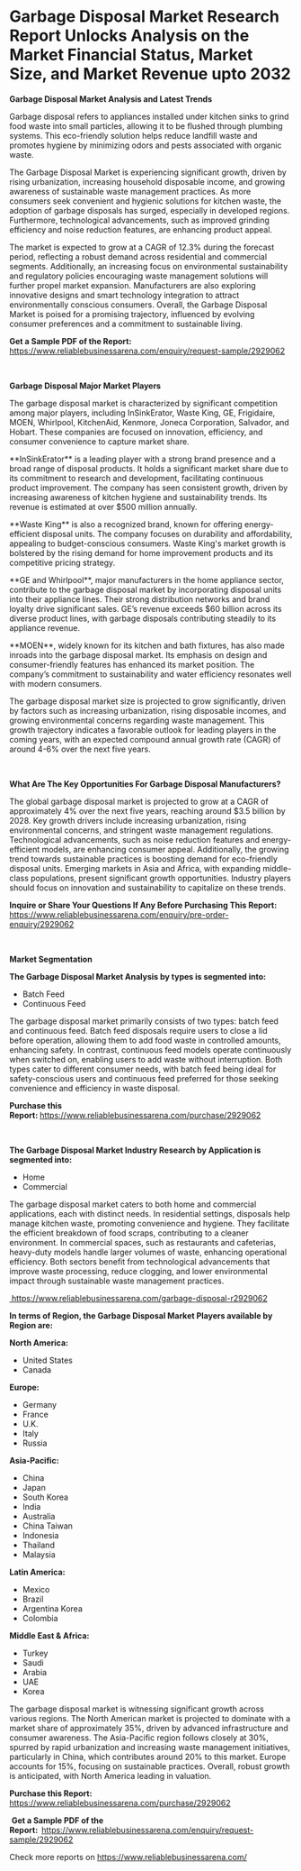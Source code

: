 <p><h1>Garbage Disposal Market Research Report Unlocks Analysis on the Market Financial Status, Market Size, and Market Revenue upto 2032</h1></p><p><strong>Garbage Disposal Market Analysis and Latest Trends</strong></p>
<p><p>Garbage disposal refers to appliances installed under kitchen sinks to grind food waste into small particles, allowing it to be flushed through plumbing systems. This eco-friendly solution helps reduce landfill waste and promotes hygiene by minimizing odors and pests associated with organic waste.</p><p>The Garbage Disposal Market is experiencing significant growth, driven by rising urbanization, increasing household disposable income, and growing awareness of sustainable waste management practices. As more consumers seek convenient and hygienic solutions for kitchen waste, the adoption of garbage disposals has surged, especially in developed regions. Furthermore, technological advancements, such as improved grinding efficiency and noise reduction features, are enhancing product appeal.</p><p>The market is expected to grow at a CAGR of 12.3% during the forecast period, reflecting a robust demand across residential and commercial segments. Additionally, an increasing focus on environmental sustainability and regulatory policies encouraging waste management solutions will further propel market expansion. Manufacturers are also exploring innovative designs and smart technology integration to attract environmentally conscious consumers. Overall, the Garbage Disposal Market is poised for a promising trajectory, influenced by evolving consumer preferences and a commitment to sustainable living.</p></p>
<p><strong>Get a Sample PDF of the Report:&nbsp;</strong> <a href="https://www.reliablebusinessarena.com/enquiry/request-sample/2929062?utm_campaign=2221&utm_medium=2&utm_source=Github&utm_content=ia&utm_term=12032025&utm_id=garbage-disposal">https://www.reliablebusinessarena.com/enquiry/request-sample/2929062</a></p>
<p>&nbsp;</p>
<p><strong>Garbage Disposal Major Market Players</strong></p>
<p><p>The garbage disposal market is characterized by significant competition among major players, including InSinkErator, Waste King, GE, Frigidaire, MOEN, Whirlpool, KitchenAid, Kenmore, Joneca Corporation, Salvador, and Hobart. These companies are focused on innovation, efficiency, and consumer convenience to capture market share.</p><p>**InSinkErator** is a leading player with a strong brand presence and a broad range of disposal products. It holds a significant market share due to its commitment to research and development, facilitating continuous product improvement. The company has seen consistent growth, driven by increasing awareness of kitchen hygiene and sustainability trends. Its revenue is estimated at over $500 million annually.</p><p>**Waste King** is also a recognized brand, known for offering energy-efficient disposal units. The company focuses on durability and affordability, appealing to budget-conscious consumers. Waste King's market growth is bolstered by the rising demand for home improvement products and its competitive pricing strategy.</p><p>**GE and Whirlpool**, major manufacturers in the home appliance sector, contribute to the garbage disposal market by incorporating disposal units into their appliance lines. Their strong distribution networks and brand loyalty drive significant sales. GE’s revenue exceeds $60 billion across its diverse product lines, with garbage disposals contributing steadily to its appliance revenue.</p><p>**MOEN**, widely known for its kitchen and bath fixtures, has also made inroads into the garbage disposal market. Its emphasis on design and consumer-friendly features has enhanced its market position. The company’s commitment to sustainability and water efficiency resonates well with modern consumers.</p><p>The garbage disposal market size is projected to grow significantly, driven by factors such as increasing urbanization, rising disposable incomes, and growing environmental concerns regarding waste management. This growth trajectory indicates a favorable outlook for leading players in the coming years, with an expected compound annual growth rate (CAGR) of around 4-6% over the next five years.</p></p>
<p>&nbsp;</p>
<p><strong>What Are The Key Opportunities For Garbage Disposal Manufacturers?</strong></p>
<p><p>The global garbage disposal market is projected to grow at a CAGR of approximately 4% over the next five years, reaching around $3.5 billion by 2028. Key growth drivers include increasing urbanization, rising environmental concerns, and stringent waste management regulations. Technological advancements, such as noise reduction features and energy-efficient models, are enhancing consumer appeal. Additionally, the growing trend towards sustainable practices is boosting demand for eco-friendly disposal units. Emerging markets in Asia and Africa, with expanding middle-class populations, present significant growth opportunities. Industry players should focus on innovation and sustainability to capitalize on these trends.</p></p>
<p><strong>Inquire or Share Your Questions If Any Before Purchasing This Report:</strong> <a href="https://www.reliablebusinessarena.com/enquiry/pre-order-enquiry/2929062?utm_campaign=2221&utm_medium=2&utm_source=Github&utm_content=ia&utm_term=12032025&utm_id=garbage-disposal">https://www.reliablebusinessarena.com/enquiry/pre-order-enquiry/2929062</a></p>
<p>&nbsp;</p>
<p><strong>Market Segmentation</strong></p>
<p><strong>The Garbage Disposal Market Analysis by types is segmented into:</strong></p>
<p><ul><li>Batch Feed</li><li>Continuous Feed</li></ul></p>
<p><p>The garbage disposal market primarily consists of two types: batch feed and continuous feed. Batch feed disposals require users to close a lid before operation, allowing them to add food waste in controlled amounts, enhancing safety. In contrast, continuous feed models operate continuously when switched on, enabling users to add waste without interruption. Both types cater to different consumer needs, with batch feed being ideal for safety-conscious users and continuous feed preferred for those seeking convenience and efficiency in waste disposal.</p></p>
<p><strong>Purchase this Report:&nbsp;</strong><a href="https://www.reliablebusinessarena.com/purchase/2929062?utm_campaign=2221&utm_medium=2&utm_source=Github&utm_content=ia&utm_term=12032025&utm_id=garbage-disposal">https://www.reliablebusinessarena.com/purchase/2929062</a></p>
<p>&nbsp;</p>
<p><strong>The Garbage Disposal Market Industry Research by Application is segmented into:</strong></p>
<p><ul><li>Home</li><li>Commercial</li></ul></p>
<p><p>The garbage disposal market caters to both home and commercial applications, each with distinct needs. In residential settings, disposals help manage kitchen waste, promoting convenience and hygiene. They facilitate the efficient breakdown of food scraps, contributing to a cleaner environment. In commercial spaces, such as restaurants and cafeterias, heavy-duty models handle larger volumes of waste, enhancing operational efficiency. Both sectors benefit from technological advancements that improve waste processing, reduce clogging, and lower environmental impact through sustainable waste management practices.</p></p>
<p><a href="https://www.reliablebusinessarena.com/garbage-disposal-r2929062?utm_campaign=2221&utm_medium=2&utm_source=Github&utm_content=ia&utm_term=12032025&utm_id=garbage-disposal">&nbsp;https://www.reliablebusinessarena.com/garbage-disposal-r2929062</a></p>
<p><strong>In terms of Region, the Garbage Disposal Market Players available by Region are:</strong></p>
<p>
    <p> <strong> North America: </strong>
        <ul>
            <li>United States</li>
            <li>Canada</li>
        </ul>
        </p> 
    <p> <strong> Europe: </strong>
        <ul>
            <li>Germany</li>
            <li>France</li>
            <li>U.K.</li>
            <li>Italy</li>
            <li>Russia</li>
        </ul>
        </p> 
    <p> <strong> Asia-Pacific: </strong>
        <ul>
            <li>China</li>
            <li>Japan</li>
            <li>South Korea</li>
            <li>India</li>
            <li>Australia</li>
            <li>China Taiwan</li>
            <li>Indonesia</li>
            <li>Thailand</li>
            <li>Malaysia</li>
        </ul>
        </p> 
    <p> <strong> Latin America: </strong>
        <ul>
            <li>Mexico</li>
            <li>Brazil</li>
            <li>Argentina Korea</li>
            <li>Colombia</li>
        </ul>
        </p> 
    <p> <strong> Middle East & Africa: </strong>
        <ul>
            <li>Turkey</li>
            <li>Saudi</li>
            <li>Arabia</li>
            <li>UAE</li>
            <li>Korea</li>
        </ul>
    </p>
    </p>
<p><p>The garbage disposal market is witnessing significant growth across various regions. The North American market is projected to dominate with a market share of approximately 35%, driven by advanced infrastructure and consumer awareness. The Asia-Pacific region follows closely at 30%, spurred by rapid urbanization and increasing waste management initiatives, particularly in China, which contributes around 20% to this market. Europe accounts for 15%, focusing on sustainable practices. Overall, robust growth is anticipated, with North America leading in valuation.</p></p>
<p><strong>Purchase this Report: </strong><a href="https://www.reliablebusinessarena.com/purchase/2929062?utm_campaign=2221&utm_medium=2&utm_source=Github&utm_content=ia&utm_term=12032025&utm_id=garbage-disposal">https://www.reliablebusinessarena.com/purchase/2929062</a></p>
<p>&nbsp;<strong>Get a Sample PDF of the Report:&nbsp;&nbsp;</strong><a href="https://www.reliablebusinessarena.com/enquiry/request-sample/2929062?utm_campaign=2221&utm_medium=2&utm_source=Github&utm_content=ia&utm_term=12032025&utm_id=garbage-disposal">https://www.reliablebusinessarena.com/enquiry/request-sample/2929062</a></p>
<p><strong></strong></p>
<p>Check more reports on <a href="https://www.reliablebusinessarena.com/?utm_campaign=2221&utm_medium=2&utm_source=Github&utm_content=ia&utm_term=12032025&utm_id=garbage-disposal">https://www.reliablebusinessarena.com/</a></p>
